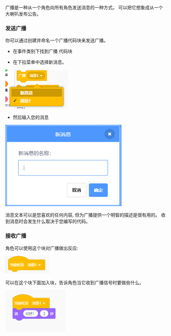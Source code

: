 广播是一种从一个角色向所有角色发送消息的一种方式。 可以把它想象成从一个大喇叭发布公告。

### 发送广播

你可以通过创建并命名一个广播代码块来发送广播。

+ 在事件类别下找到广播 代码块

+ 在下拉菜单中选择新消息。

![广播块下拉列表](images/broadcast-block.png)

+ 然后输入您的消息

![创建广播](images/new-broadcast.png)

消息文本可以是您喜欢的任何内容, 但为广播提供一个明智的描述是很有用的。 收到消息时会发生什么取决于您编写的代码。

### 接收广播

角色可以使用这个块对广播做出反应:

![接收广播](images/receive-a-broadcast.png)

可以在这个块下面加入块，告诉角色当它收到广播信号时要做些什么。

![接收样例](images/receive-example.png)